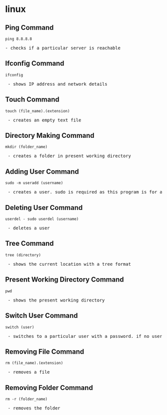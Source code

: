 # linux
## Ping Command
```
ping 8.8.8.8
```

<pre>
- checks if a particular server is reachable
</pre>

## Ifconfig Command
```
ifconfig 
```
<pre>
 - shows IP address and network details
</pre>

## Touch Command
```
touch (file_name).(extension)
```
<pre>
 - creates an empty text file
</pre>

##  Directory Making Command
```
mkdir (folder_name)
```
<pre>
 - creates a folder in present working directory
</pre>

## Adding User Command
```
sudo -m useradd (username)
```
<pre>
 - creates a user. sudo is required as this program is for administrators
</pre>

## Deleting User Command
```
userdel - sudo userdel (username)
```
<pre>
 - deletes a user
</pre>

## Tree Command
```
tree (directory)
```
<pre>
 - shows the current location with a tree format
</pre>

## Present Working Directory Command
```
pwd
```
<pre>
 - shows the present working directory
</pre>

## Switch User Command
```
switch (user)
```
<pre>
 - switches to a particular user with a password. if no username entered, it will enter be taken as admin if perms given
</pre>

## Removing File Command
```
rm (file_name).(extension)
```
<pre>
 - removes a file
</pre>

## Removing Folder Command
```
rm -r (folder_name)
```
<pre>
 - removes the folder
</pre>

